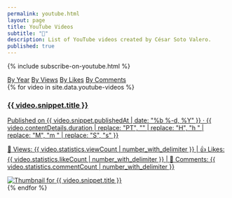 ```yaml
---
permalink: youtube.html
layout: page
title: YouTube Videos
subtitle: "🎥"
description: List of YouTube videos created by César Soto Valero.
published: true
---
```


{% include subscribe-on-youtube.html %}

<!-- Buttons for ordering YouTube videos -->
<div class="list-filters">
   <a href="/youtube/all.html" class="list-filter">By Year</a>
   <a href="/youtube/views.html" class="list-filter">By Views</a>
   <a href="/youtube/likes.html" class="list-filter">By Likes</a>
   <a href="/youtube/comments.html" class="list-filter">By Comments</a>   
</div>

<div class="youtube-videos-container post-preview">
  {% for video in site.data.youtube-videos %}
  <a href="https://www.youtube.com/watch?v={{ video.id }}" target="_blank" class="youtube-video-link">
    <div class="youtube-video-card">
      <div class="youtube-video-text">
        <h3 class="youtube-video-title">{{ video.snippet.title }}</h3>
        <p class="youtube-video-description">
          Published on {{ video.snippet.publishedAt | date: "%b %-d, %Y" }} · 
          {{ video.contentDetails.duration | replace: "PT", "" | replace: "H", "h " | replace: "M", "m " | replace: "S", "s" }}
        </p>
        <p class="youtube-video-stats">
                  <span>👀 Views: {{ video.statistics.viewCount | number_with_delimiter }}</span> | 
                  <span>👍 Likes: {{ video.statistics.likeCount | number_with_delimiter }}</span> | 
                  <span>💬 Comments: {{ video.statistics.commentCount | number_with_delimiter }}</span>
        </p>
      </div>
      <div class="youtube-video-thumbnail">
        <img src="{{ video.snippet.thumbnails.medium.url }}" alt="Thumbnail for {{ video.snippet.title }}">
      </div>
    </div>
  </a>
  {% endfor %}
</div>

